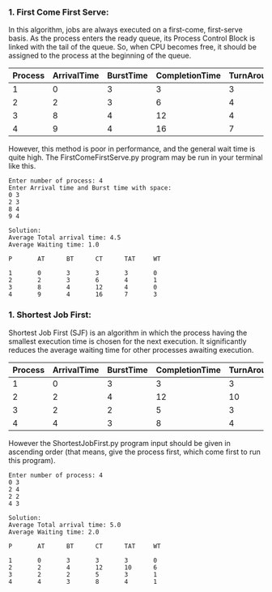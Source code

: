 ### 1. First Come First Serve:
In this algorithm, jobs are always executed on a first-come, first-serve basis. As the process enters the ready queue, its Process Control Block is linked with the tail of the queue. So, when CPU becomes free, it should be assigned to the process at the beginning of the queue.

| Process | ArrivalTime | BurstTime | CompletionTime | TurnAroundTime | WaitingTime |
|---------|-------------|-----------|----------------|----------------|-------------|
|1|0|3|3|3|0|
|2|2|3|6|4|1|
|3|8|4|12|4|0|
|4|9|4|16|7|3|

However, this method is poor in performance, and the general wait time is quite high. The FirstComeFirstServe.py program may be run in your terminal like this.
```
Enter number of process: 4       
Enter Arrival time and Burst time with space: 
0 3
2 3
8 4
9 4

Solution: 
Average Total arrival time: 4.5
Average Waiting time: 1.0

P       AT      BT      CT      TAT     WT

1       0       3       3       3       0
2       2       3       6       4       1
3       8       4       12      4       0
4       9       4       16      7       3
```

### 1. Shortest Job First:
Shortest Job First (SJF) is an algorithm in which the process having the smallest execution time is chosen for the next execution. It significantly reduces the average waiting time for other processes awaiting execution.

| Process | ArrivalTime | BurstTime | CompletionTime | TurnAroundTime | WaitingTime |
|---------|-------------|-----------|----------------|----------------|-------------|
|1|0|3|3|3|0|
|2|2|4|12|10|6|
|3|2|2|5|3|1|
|4|4|3|8|4|1|

However the ShortestJobFirst.py program input should be given in ascending order (that means, give the process first, which come first to run this program).
```
Enter number of process: 4
0 3
2 4
2 2
4 3

Solution: 
Average Total arrival time: 5.0
Average Waiting time: 2.0

P       AT      BT      CT      TAT     WT

1       0       3       3       3       0
2       2       4       12      10      6
3       2       2       5       3       1
4       4       3       8       4       1

```